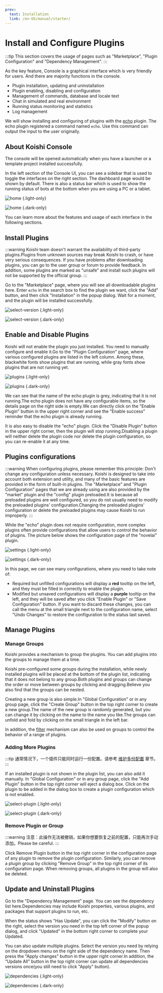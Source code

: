 ```yaml
---
prev:
  text: Installation
  link: /en-US/manual/starter/
---
```


# Install and Configure Plugins

:::tip
This section covers the usage of pages such as "Marketplace", "Plugin Configuration" and "Dependency Management".
:::

As the key feature, Console is a graphical interface which is very friendly for users. And there are majority functions in the console.

- Plugin installation, updating and uninstallation
- Plugin enabling, disabling and configuration
- Management of commands, database and locale text
- Chat in simulated and real environment
- Running status monitoring and statistics
- Log management

We will show installing and configuring of plugins with the [echo](../../plugins/common/echo.md) plugin. The echo plugin registered a command named `echo`. Use this command can output the input to the user originally.

## About Koishi Console

The console will be opened automatically when you have a launcher or a template project installed successfully.

In the left section of the Console UI, you can see a sidebar that is used to toggle the interfaces on the right section. The dashboard page would be shown by default. There is also a status bar which is used to show the running status of bots at the bottom when you are using a PC or a tablet.

![home](/manual/console/home.light.webp) {.light-only}

![home](/manual/console/home.dark.webp) {.dark-only}

You can learn more about the features and usage of each interface in the following sections.

## Install Plugins

:::warning
Koishi team doesn't warrant the availability of third-party plugins.Plugins from unknown sources may break Koishi to crash, or have very serious consequences.
If you have problems after downloading plugins, you can go to the user group or forum to provide feedback.
In addition, some plugins are marked as "unsafe" and install such plugins will not be supported by the official group.
:::

Go to the "Marketplace" page, where you will see all downloadable plugins here.
Enter `echo` in the search box to find the plugin we want, click the "Add" button, and then click "Installation" in the popup dialog.
Wait for a moment, and the plugin will be installed successfully.

![select-version](/manual/console/select-version.light.webp) {.light-only}

![select-version](/manual/console/select-version.dark.webp) {.dark-only}

## Enable and Disable Plugins

Koishi will not enable the plugin you just installed. You need to manually configure and enable it.Go to the "Plugin Configuration" page, where various configured plugins are listed in the left column.
Among these, <span class="light-only">black</span><span class="dark-only">white</span> fonts show plugins that are running, while gray fonts show plugins that are not running yet.

![plugins](/manual/console/plugins.light.webp) {.light-only}

![plugins](/manual/console/plugins.dark.webp) {.dark-only}

We can see that the name of the echo plugin is grey, indicating that it is not running.The echo plugin does not have any configurable items, so the details page on the right side is empty.We can directly click on the "Enable Plugin" button in the upper right corner and see the "Enable success" reminder that the echo plugin is already running.

It is also easy to disable the "echo" plugin.
Click the "Disable Plugin" button in the upper right corner, then the plugin will stop running.Disabling a plugin will neither delete the plugin code nor delete the plugin configuration, so you can re-enable it at any time.

## Plugins configurations

:::warning
When configuring plugins, please remember this principle: Don't change any configuration unless necessary. Koishi is designed to take into account both extension and utility, and many of the basic features are provided in the form of built-in plugins. The "Marketplace" and "Plugin Configuration" pages that we are already using are also provided by the "market" plugin and the "config" plugin preloaded.It is because all preloaded plugins are well configured, so you do not usually need to modify the preloaded plugins' configuration.Changing the preloaded plugins' configuration or delete the preloaded plugins may cause Koishi to run improperly.
:::

While the "echo" plugin does not require configuration, more complex plugins often provide configurations that allow users to control the behavior of plugins.
The picture below shows the configuration page of the "novelai" plugin.

![settings](/manual/console/settings.light.webp) {.light-only}

![settings](/manual/console/settings.dark.webp) {.dark-only}

In this page, we can see many configurations, where you need to take note of:

- Required but unfilled configurations will display a <span style="font-weight: bold; color: var(--vp-c-red-1)">red</span> tooltip on the left, and they must be filled in correctly to enable the plugin.
- Modified but unsaved configurations will display a <span style="font-weight: bold; color: var(--vp-c-indigo-1)">purple</span> tooltip on the left, and they will be saved after you click "Enable Plugin" or "Save Configuration" button. If you want to discard these changes, you can call the menu at the small triangle next to the configuration name, select "Undo Changes" to restore the configuration to the status last saved.

## Manage Plugins

### Manage Groups

Koishi provides a mechanism to group the plugins. You can add plugins into the groups to manage them at a time.

Koishi pre-configured some groups during the installation, while newly installed plugins will be placed at the bottom of the plugin list, indicating that it does not belong to any group.Both plugins and groups can change the order or move between groups by clicking and dragging.Believe you also find that the groups can be nested.

Creating a new group is also simple.In "Global Configuration" or in any group page, click the "Create Group" button in the top right corner to create a new group.The name of the new group is randomly generated, but you can change it by clicking on the name to the name you like.The groups can unfold and fold by clicking on the small triangle in the left bar.

In addition, the [filter](../usage/customize.md#过滤器) mechanism can also be used on groups to control the behavior of a range of plugins.

### Adding More Plugins

:::tip
通常情况下，一个插件只能同时运行一份配置。请参考 [维护多份配置](../recipe/multiple.md) 章节。
:::

If an installed plugin is not shown in the plugin list, you can also add it manually.
In "Global Configuration" or in any group page, click the "Add Plugin" button in the top right corner will eject a dialog box.
Click on the plugin to be added in the dialog box to create a plugin configuration which is not enabled.

![select-plugin](/manual/console/select-plugin.light.webp) {.light-only}

![select-plugin](/manual/console/select-plugin.dark.webp) {.dark-only}

### Remove Plugin or Group

:::warning
注意：此操作无法被撤销，如果你想要恢复之前的配置，只能再次手动添加。Please be careful.
:::

Click Remove Plugin button in the top right corner in the configuration page of any plugin to remove the plugin configuration. Similarly, you can remove a plugin group by clicking "Remove Group" in the top right corner of its configuration page.
When removing groups, all plugins in the group will also be deleted.

## Update and Uninstall Plugins

Go to the "Dependency Management" page. You can see the dependency list here.Dependencies may include Koishi properties, various plugins, and packages that support plugins to run, etc.

When the status shows "Has Update", you can click the "Modify" button on the right, select the version you need in the top left corner of the popup dialog, and click "Updated" in the bottom right corner to complete your Updated.

You can also update multiple plugins. Select the version you need by relying on the dropdown menu on the right side of the dependency name. Then press the "Apply changes" button in the upper right corner.In addition, the "Update All" button in the top right corner can update all dependencies versions once(you still need to click "Apply" button).

![dependencies](/manual/console/dependencies.light.webp) {.light-only}

![dependencies](/manual/console/dependencies.dark.webp) {.dark-only}
